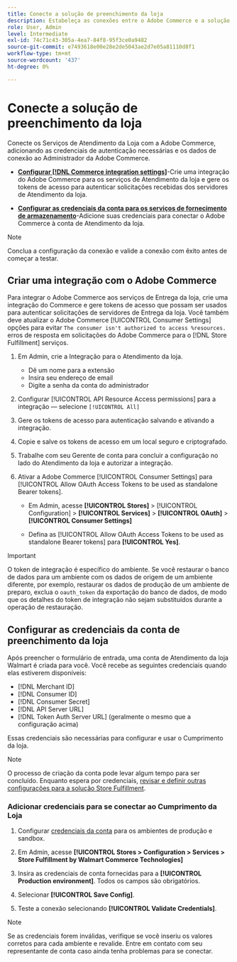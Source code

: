 ```yaml
---
title: Conecte a solução de preenchimento da loja
description: Estabeleça as conexões entre o Adobe Commerce e a solução de fornecimento de armazenamento, criando e autorizando uma integração do Adobe Commerce e adicionando as credenciais da conta de fornecimento de armazenamento à configuração do serviço Adobe Commerce.
role: User, Admin
level: Intermediate
exl-id: 74c71c43-305a-4ea7-84f8-95f3ce0a9482
source-git-commit: e7493618e00e28e2de5043ae2d7e05a81110d8f1
workflow-type: tm+mt
source-wordcount: '437'
ht-degree: 0%

---
```


# Conecte a solução de preenchimento da loja

Conecte os Serviços de Atendimento da Loja com a Adobe Commerce, adicionando as credenciais de autenticação necessárias e os dados de conexão ao Administrador da Adobe Commerce.

- **[Configurar [!DNL Commerce integration settings]](#create-an-adobe-commerce-integration)**-Crie uma integração do Adobe Commerce para os serviços de Atendimento da loja e gere os tokens de acesso para autenticar solicitações recebidas dos servidores de Atendimento da loja.

- **[Configurar as credenciais da conta para os serviços de fornecimento de armazenamento](#configure-store-fulfillment-account-credentials)**-Adicione suas credenciais para conectar o Adobe Commerce à conta de Atendimento da loja.

>[!NOTE]
>
>Conclua a configuração da conexão e valide a conexão com êxito antes de começar a testar.

## Criar uma integração com o Adobe Commerce

Para integrar o Adobe Commerce aos serviços de Entrega da loja, crie uma integração do Commerce e gere tokens de acesso que possam ser usados para autenticar solicitações de servidores de Entrega da loja. Você também deve atualizar o Adobe Commerce [!UICONTROL Consumer Settings] opções para evitar `The consumer isn't authorized to access %resources.` erros de resposta em solicitações do Adobe Commerce para o [!DNL Store Fulfillment] serviços.

1. Em Admin, crie a Integração para o Atendimento da loja.

   - Dê um nome para a extensão
   - Insira seu endereço de email
   - Digite a senha da conta do administrador

1. Configurar [!UICONTROL API Resource Access permissions] para a integração — selecione `[!UICONTROL All]`

1. Gere os tokens de acesso para autenticação salvando e ativando a integração.

1. Copie e salve os tokens de acesso em um local seguro e criptografado.

1. Trabalhe com seu Gerente de conta para concluir a configuração no lado do Atendimento da loja e autorizar a integração.

1. Ativar a Adobe Commerce [!UICONTROL Consumer Settings] para [!UICONTROL Allow OAuth Access Tokens to be used as standalone Bearer tokens].

   - Em Admin, acesse **[!UICONTROL Stores]** >  [!UICONTROL Configuration] > **[!UICONTROL Services]** >  **[!UICONTROL OAuth]** > **[!UICONTROL Consumer Settings]**

   - Defina as [!UICONTROL Allow OAuth Access Tokens to be used as standalone Bearer tokens] para **[!UICONTROL Yes]**.

>[!IMPORTANT]
>
> O token de integração é específico do ambiente. Se você restaurar o banco de dados para um ambiente com os dados de origem de um ambiente diferente, por exemplo, restaurar os dados de produção de um ambiente de preparo, exclua o `oauth_token` da exportação do banco de dados, de modo que os detalhes do token de integração não sejam substituídos durante a operação de restauração.


## Configurar as credenciais da conta de preenchimento da loja

Após preencher o formulário de entrada, uma conta de Atendimento da loja Walmart é criada para você. Você recebe as seguintes credenciais quando elas estiverem disponíveis:

- [!DNL Merchant ID]
- [!DNL Consumer ID]
- [!DNL Consumer Secret]
- [!DNL API Server URL]
- [!DNL Token Auth Server URL] (geralmente o mesmo que a configuração acima)

Essas credenciais são necessárias para configurar e usar o Cumprimento da loja.

>[!NOTE]
>
>O processo de criação da conta pode levar algum tempo para ser concluído. Enquanto espera por credenciais, [revisar e definir outras configurações para a solução Store Fulfillment](service-config-settings-overview.md).

### Adicionar credenciais para se conectar ao Cumprimento da Loja

1. Configurar [credenciais da conta](enable-general.md) para os ambientes de produção e sandbox.

1. Em Admin, acesse **[!UICONTROL Stores > Configuration > Services > Store Fulfillment by Walmart Commerce Technologies]**

1. Insira as credenciais de conta fornecidas para a **[!UICONTROL Production environment]**. Todos os campos são obrigatórios.

1. Selecionar **[!UICONTROL Save Config]**.

1. Teste a conexão selecionando **[!UICONTROL Validate Credentials]**.

>[!NOTE]
>
>Se as credenciais forem inválidas, verifique se você inseriu os valores corretos para cada ambiente e revalide. Entre em contato com seu representante de conta caso ainda tenha problemas para se conectar.
